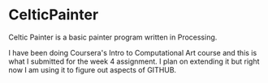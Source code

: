 CelticPainter
=============

Celtic Painter is a basic painter program written in Processing.

I have been doing Coursera's Intro to Computational Art course and this is what I submitted for the week 4 assignment.
I plan on extending it but right now I am using it to figure out aspects of GITHUB.

